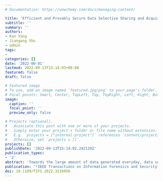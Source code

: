 ```yaml
---
# Documentation: https://wowchemy.com/docs/managing-content/

title: 'Efficient and Provably Secure Data Selective Sharing and Acquisition in Cloud-Based Systems'
subtitle: ''
summary: ''
authors:
- Kan Yang
- Jiangang Shu
- admin
tags:
- 
categories: []
date: '2022-00-01'
lastmod: 2022-09-13T23:14:03+08:00
featured: false
draft: false

# Featured image
# To use, add an image named `featured.jpg/png` to your page's folder.
# Focal points: Smart, Center, TopLeft, Top, TopRight, Left, Right, BottomLeft, Bottom, BottomRight.
image:
  caption: ''
  focal_point: ''
  preview_only: false

# Projects (optional).
#   Associate this post with one or more of your projects.
#   Simply enter your project's folder or file name without extension.
#   E.g. `projects = ["internal-project"]` references `content/project/deep-learning/index.md`.
#   Otherwise, set `projects = []`.
projects: []
publishDate: '2022-09-13T15:14:02.242120Z'
publication_types:
- '2'
abstract: 'Towards the large amount of data generated everyday, data selective sharing and acquisition is one of the most significant data services in cloud-based systems, which enables data owners to selectively share their data to some particular users, and users to selectively acquire some interested data. However, it is challenging to protect data security and user privacy during data selective sharing and selective acquisition, because cloud servers are curious about the data or user’s interests, and even send data to some unauthorized users or some uninterested users. In this paper, we propose an efficient and provably secure Data selective Sharing and Acquisition ( DSA ) scheme for cloud-based systems. Specifically, we first formulate a generic data selective sharing and acquisition problem in cloud-based systems by identifying several design goals in terms of correctness, soundness, security and efficiency. Then, we propose the DSA scheme to enable data owners to control the access of their data in a fine-grained manner, and enable users to refine the data acquisition without revealing their interests. Technically, a brand new cryptographic framework is developed to integrate attribute-based encryption with searchable encryption. Finally, we prove that the proposed DSA scheme is correct, sound, secure in the random oracle model, and efficient in practice.'
publication: '*IEEE Transactions on Information Forensics and Security, vol. 18, pp. 71-84, 2023.* (中科院大类一区, CCF A 类期刊)'
doi: 10.1109/TIFS.2022.3216956
---
```

